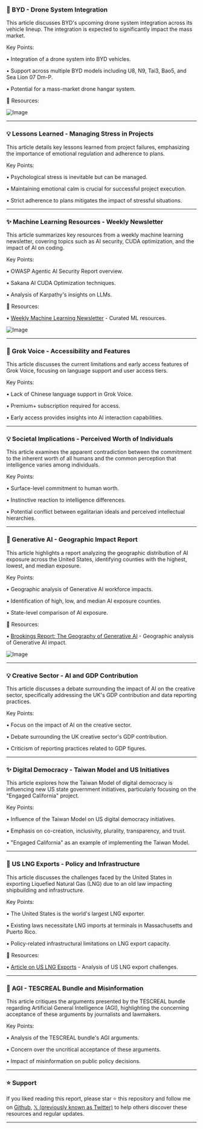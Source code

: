 ### 🚀 BYD - Drone System Integration

This article discusses BYD's upcoming drone system integration across its vehicle lineup.  The integration is expected to significantly impact the mass market.

Key Points:

•  Integration of a drone system into BYD vehicles.

•  Support across multiple BYD models including U8, N9, Tai3, Bao5, and Sea Lion 07 Dm-P.

•  Potential for a mass-market drone hangar system.


🔗 Resources:

![Image](https://pbs.twimg.com/media/GkgV5LlXYAAJqzc?format=jpg&name=medium)


---

### 💡 Lessons Learned - Managing Stress in Projects

This article details key lessons learned from project failures, emphasizing the importance of emotional regulation and adherence to plans.

Key Points:

•  Psychological stress is inevitable but can be managed.

•  Maintaining emotional calm is crucial for successful project execution.

•  Strict adherence to plans mitigates the impact of stressful situations.


---

### ✨ Machine Learning Resources - Weekly Newsletter

This article summarizes key resources from a weekly machine learning newsletter, covering topics such as AI security, CUDA optimization, and the impact of AI on coding.

Key Points:

•  OWASP Agentic AI Security Report overview.

•  Sakana AI CUDA Optimization techniques.

•  Analysis of Karpathy's insights on LLMs.


🔗 Resources:

• [Weekly Machine Learning Newsletter](https://buff.ly/3U7DCrp) -  Curated ML resources.

![Image](https://pbs.twimg.com/media/GkiT-t6WAAAx84P?format=jpg&name=small)


---

### 🤖 Grok Voice - Accessibility and Features

This article discusses the current limitations and early access features of Grok Voice, focusing on language support and user access tiers.

Key Points:

•  Lack of Chinese language support in Grok Voice.

•  Premium+ subscription required for access.

•  Early access provides insights into AI interaction capabilities.


---

### 💡 Societal Implications - Perceived Worth of Individuals

This article examines the apparent contradiction between the commitment to the inherent worth of all humans and the common perception that intelligence varies among individuals.

Key Points:

•  Surface-level commitment to human worth.

•  Instinctive reaction to intelligence differences.

•  Potential conflict between egalitarian ideals and perceived intellectual hierarchies.


---

### 🤖 Generative AI - Geographic Impact Report

This article highlights a report analyzing the geographic distribution of AI exposure across the United States, identifying counties with the highest, lowest, and median exposure.

Key Points:

•  Geographic analysis of Generative AI workforce impacts.

•  Identification of high, low, and median AI exposure counties.

•  State-level comparison of AI exposure.


🔗 Resources:

• [Brookings Report: The Geography of Generative AI](https://brookings.edu/articles/the-geography-of-generative-ais-workforce-impacts-will-likely-differ-from-those-of-previous-technologies/?b=1) - Geographic analysis of Generative AI impact.

![Image](https://pbs.twimg.com/media/GkgZjo3WwAAyYoY?format=png&name=small)


---

### 💡 Creative Sector - AI and GDP Contribution

This article discusses a debate surrounding the impact of AI on the creative sector, specifically addressing the UK's GDP contribution and data reporting practices.

Key Points:

•  Focus on the impact of AI on the creative sector.

•  Debate surrounding the UK creative sector's GDP contribution.

•  Criticism of reporting practices related to GDP figures.



---

### ✨ Digital Democracy - Taiwan Model and US Initiatives

This article explores how the Taiwan Model of digital democracy is influencing new US state government initiatives, particularly focusing on the "Engaged California" project.

Key Points:

•  Influence of the Taiwan Model on US digital democracy initiatives.

•  Emphasis on co-creation, inclusivity, plurality, transparency, and trust.

•  "Engaged California" as an example of implementing the Taiwan Model.


---

### 🤖 US LNG Exports - Policy and Infrastructure

This article discusses the challenges faced by the United States in exporting Liquefied Natural Gas (LNG) due to an old law impacting shipbuilding and infrastructure.

Key Points:

•  The United States is the world's largest LNG exporter.

•  Existing laws necessitate LNG imports at terminals in Massachusetts and Puerto Rico.

•  Policy-related infrastructural limitations on LNG export capacity.


🔗 Resources:

• [Article on US LNG Exports](https://bit.ly/3EPXNUX) - Analysis of US LNG export challenges.


---

### 🤖 AGI -  TESCREAL Bundle and Misinformation

This article critiques the arguments presented by the TESCREAL bundle regarding Artificial General Intelligence (AGI), highlighting the concerning acceptance of these arguments by journalists and lawmakers.

Key Points:

•  Analysis of the TESCREAL bundle's AGI arguments.

•  Concern over the uncritical acceptance of these arguments.

•  Impact of misinformation on public policy decisions.


---

### ⭐️ Support

If you liked reading this report, please star ⭐️ this repository and follow me on [Github](https://github.com/Drix10), [𝕏 (previously known as Twitter)](https://x.com/DRIX_10_) to help others discover these resources and regular updates.

---
